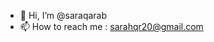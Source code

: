 - 👋 Hi, I’m @saraqarab
- 📫 How to reach me : sarahqr20@gmail.com

<!---
SaraO2/SaraO2 is a ✨ special ✨ repository because its `README.md` (this file) appears on your GitHub profile.
You can click the Preview link to take a look at your changes.
--->

